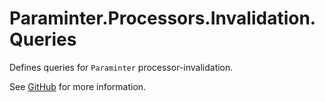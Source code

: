 # Paraminter.Processors.Invalidation.Queries

Defines queries for `Paraminter` processor-invalidation.

See [GitHub](https://github.com/Paraminter/Paraminter.Processors.Invalidation) for more information.